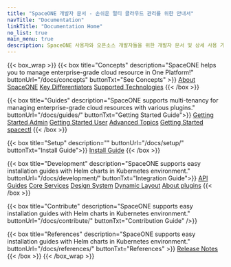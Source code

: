 ```yaml
---
title: "SpaceONE 개발자 문서 - 손쉬운 멀티 클라우드 관리를 위한 안내서"
navTitle: "Documentation"
linkTitle: "Documentation Home"
no_list: true
main_menu: true
description: SpaceONE 사용자와 오픈소스 개발자들을 위한 개발자 문서 및 상세 사용 가이드 페이지입니다.
---
```


{{< box_wrap >}}
{{< box title="Concepts" description="SpaceONE helps you to manage enterprise-grade cloud resource in One Platform!" buttonUrl="/docs/concepts" buttonTxt="See Concepts" >}}
<a href="/docs/concepts" >About SpaceONE</a>
<a href="/docs/concepts/key-differentiators" >Key Differentiators</a>
<a href="/docs/references/supported_technologies" >Supported Technologies</a>
{{< /box >}}

{{< box title="Guides" description="SpaceONE supports multi-tenancy for managing enterprise-grade cloud resources with various plugins." buttonUrl="/docs/guides/" buttonTxt="Getting Started Guide">}}
<a href="/docs/guides/admin_guide" >Getting Started Admin</a>
<a href="/docs/guides/user_guide" >Getting Started User</a>
<a href="/docs/guides/advanced_topics" >Advanced Topics</a>
<a href="/docs/guides/spaceone_cli" >Getting Started spacectl</a>
{{< /box >}}

{{< box title="Setup" description="" buttonUrl="/docs/setup/" buttonTxt="Install Guide">}}
<a href="/docs/setup/quick_install/" >Install Guide</a>
{{< /box >}}

{{< box title="Development" description="SpaceONE supports easy installation guides with Helm charts in Kubernetes environment." buttonUrl="/docs/development/" buttonTxt="Integration Guide">}}
<a href="/docs/development/apis" >API Guides</a>
<a href="/docs/development/core_services" >Core Services</a>
<a href="/docs/development/design_system" >Design System</a>
<a href="/docs/development/dynamic_layout" >Dynamic Layout</a>
<a href="/docs/development/plugins/about_plugin" >About plugins</a>
{{< /box >}}

{{< box title="Contribute" description="SpaceONE supports easy installation guides with Helm charts in Kubernetes environment." buttonUrl="/docs/contribute/" buttonTxt="Contribution Guide" />}}

{{< box title="References" description="SpaceONE supports easy installation guides with Helm charts in Kubernetes environment." buttonUrl="/docs/references/"  buttonTxt="References" >}}
<a href="/docs/references/release_notes" >Release Notes</a>
{{< /box >}}
{{< /box_wrap >}}
